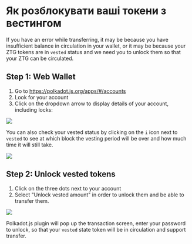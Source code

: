 # Як розблокувати ваші токени з вестингом

If you have an error while transferring, it may be because you have insufficient balance in circulation in your wallet, or it may be because your ZTG tokens are in `vested` status and we need you to unlock them so that your ZTG can be circulated.

## Step 1: Web Wallet

1. Go to https://polkadot.js.org/apps/#/accounts
2. Look for your account
3. Click on the dropdown arrow to display details of your account, including locks:

![](../../static/img/dropdown.png)

You can also check your vested status by clicking on the `i` icon next to `vested` to see at which block the vesting period will be over and how much time it will still take.

![](../../static/img/vested.png)

## Step 2: Unlock vested tokens

1. Click on the three dots next to your account
2. Select "Unlock vested amount" in order to unlock them and be able to transfer them.

![](../../static/img/unlock.png)

Polkadot.js plugin will pop up the transaction screen, enter your password to unlock, so that your `vested` state token will be in circulation and support transfer.
